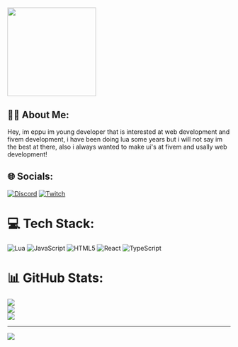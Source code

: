 #   <img src="https://media1.giphy.com/media/v1.Y2lkPTc5MGI3NjExczlub2J3bXIzZnNueWVqYTdwMXZxanYwMHNwbnJhY2Fkc3ZwYWo5dyZlcD12MV9pbnRlcm5hbF9naWZfYnlfaWQmY3Q9Zw/Oxw2rPsGdBWnEwTlUD/giphy.gif" height="200"><br>


## 🧑‍💻 About Me: 
Hey, im eppu im young developer that is interested at web development and fivem development, i have been doing lua some years but i will not say im the best at there, also i always wanted to make ui's at fivem and usally web development!


## 🌐 Socials:
[![Discord](https://img.shields.io/badge/Discord-%237289DA.svg?logo=discord&logoColor=white)](https://discord.gg/https://discord.gg/R34NSUhGUV) [![Twitch](https://img.shields.io/badge/Twitch-%239146FF.svg?logo=Twitch&logoColor=white)](https://twitch.tv/eppuval) 

# 💻 Tech Stack:
![Lua](https://img.shields.io/badge/lua-%232C2D72.svg?style=for-the-badge&logo=lua&logoColor=white) ![JavaScript](https://img.shields.io/badge/javascript-%23323330.svg?style=for-the-badge&logo=javascript&logoColor=%23F7DF1E) ![HTML5](https://img.shields.io/badge/html5-%23E34F26.svg?style=for-the-badge&logo=html5&logoColor=white) ![React](https://img.shields.io/badge/react-%2320232a.svg?style=for-the-badge&logo=react&logoColor=%2361DAFB) ![TypeScript](https://img.shields.io/badge/typescript-%23007ACC.svg?style=for-the-badge&logo=typescript&logoColor=white)
# 📊 GitHub Stats:
![](https://github-readme-stats.vercel.app/api?username=EppuDevelopment&theme=blue_navy&hide_border=false&include_all_commits=false&count_private=false)<br/>
![](https://github-readme-streak-stats.herokuapp.com/?user=EppuDevelopment&theme=blue_navy&hide_border=false)<br/>
![](https://github-readme-stats.vercel.app/api/top-langs/?username=EppuDevelopment&theme=blue_navy&hide_border=false&include_all_commits=false&count_private=false&layout=compact)

---
[![](https://visitcount.itsvg.in/api?id=EppuDevelopment&icon=5&color=1)](https://visitcount.itsvg.in)

<!-- Proudly created with GPRM ( https://gprm.itsvg.in ) -->
